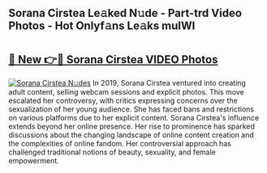## Sorana Cirstea Le𝚊ked N𝚞de - Part-trd Video Photos - Hot Onlyf𝚊ns Le𝚊ks muIWI

# <h2><a href="http://ab79520.deff.icu/?id=Sorana+Cirstea">🔗 New 👉🔴 Sorana Cirstea VIDEO Photos</a></h2>

[![Sorana Cirstea N𝚞des](https://i.imgur.com/rIISA9y.gif)](http://ab79520.deff.icu/?id=Sorana+Cirstea)
In 2019, Sorana Cirstea ventured into creating adult content, selling webcam sessions and explicit photos. This move escalated her controversy, with critics expressing concerns over the sexualization of her young audience. She has faced bans and restrictions on various platforms due to her explicit content. Sorana Cirstea's influence extends beyond her online presence. Her rise to prominence has sparked discussions about the changing landscape of online content creation and the complexities of online fandom. Her controversial approach has challenged traditional notions of beauty, sexuality, and female empowerment.
